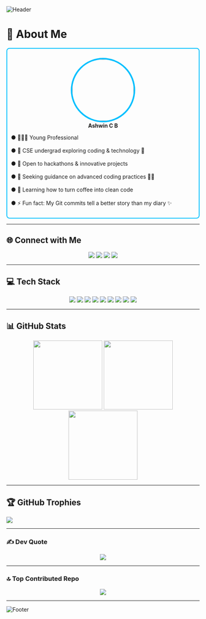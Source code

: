 
<!-- Header Banner -->
![Header](https://capsule-render.vercel.app/api?type=waving&color=00BFFF&height=200&section=header&fontColor=001F54&animation=twinkling)

# 💫 About Me
<div style="border: 2px solid #00BFFF; padding: 10px; border-radius: 8px;">

<p align="center">
  <img src="https://avatars.githubusercontent.com/ashwinbelgiofficial" width="160" style="border-radius:50%; border:4px solid #00BFFF;" /><br>
  <b>Ashwin C B</b><br>
</p>

● 🧑🏻‍💼 Young Professional <br>  
● 🔭 CSE undergrad exploring coding & technology 🤖 <br>  
● 👯 Open to hackathons & innovative projects <br>  
● 🤝 Seeking guidance on advanced coding practices 🧑‍💻 <br>  
● 🌱 Learning how to turn coffee into clean code <br>  
● ⚡ Fun fact: My Git commits tell a better story than my diary ✨  

</div>

---

## 🌐 Connect with Me
<p align="center">
  <a href="https://github.com/ashwinbelgiofficial"><img src="https://img.shields.io/badge/GitHub-100000?logo=github&logoColor=white" /></a>
  <a href="https://linkedin.com/in/ashwin-c-b-604239380"><img src="https://img.shields.io/badge/LinkedIn-%230077B5.svg?logo=linkedin&logoColor=white" /></a>
  <a href="mailto:ashwinbelgi.official@gmail.com"><img src="https://img.shields.io/badge/Email-D14836?logo=gmail&logoColor=white" /></a>
  <a href="https://discord.gg/3jqARjy3"><img src="https://img.shields.io/badge/Discord-%237289DA.svg?logo=discord&logoColor=white" /></a>
</p>

---

## 💻 Tech Stack
<p align="center">
  <img src="https://img.shields.io/badge/c++-%2300599C.svg?style=plastic&logo=c%2B%2B&logoColor=white" />
  <img src="https://img.shields.io/badge/html5-%23E34F26.svg?style=plastic&logo=html5&logoColor=white" />
  <img src="https://img.shields.io/badge/java-%23ED8B00.svg?style=plastic&logo=openjdk&logoColor=white" />
  <img src="https://img.shields.io/badge/mysql-4479A1.svg?style=plastic&logo=mysql&logoColor=white" />
  <img src="https://img.shields.io/badge/Canva-%2300C4CC.svg?style=plastic&logo=Canva&logoColor=white" />
  <img src="https://img.shields.io/badge/figma-%23F24E1E.svg?style=plastic&logo=figma&logoColor=white" />
  <img src="https://img.shields.io/badge/adobe%20photoshop-%2331A8FF.svg?style=plastic&logo=adobe%20photoshop&logoColor=white" />
  <img src="https://img.shields.io/badge/github-%23121011.svg?style=plastic&logo=github&logoColor=white" />
  <img src="https://img.shields.io/badge/epicgames-%23313131.svg?style=plastic&logo=epicgames&logoColor=white" />
</p>

---

## 📊 GitHub Stats
<p align="center">
  <img src="https://github-readme-stats.vercel.app/api?username=ashwinbelgiofficial&theme=dark&title_color=00BFFF&text_color=FFFFFF&icon_color=00BFFF&bg_color=001F54&hide_border=false&count_private=true" height="180px" />
  <img src="https://github-readme-streak-stats.herokuapp.com?user=ashwinbelgiofficial&theme=dark&ring=00BFFF&fire=00BFFF&currStreakLabel=00BFFF&background=001F54&border=0A192F" height="180px" />
  <img src="https://github-readme-stats.vercel.app/api/top-langs/?username=ashwinbelgiofficial&theme=dark&title_color=00BFFF&text_color=FFFFFF&bg_color=001F54&hide_border=false&layout=compact" height="180px" />
</p>

---

## 🏆 GitHub Trophies
<p align="center">
  
 ![](https://github-profile-trophy.vercel.app/?username=ashwinbelgiofficial&theme=algolia&no-frame=true&margin-w=15&column=5)


</p>

---

### ✍ Dev Quote
<p align="center">
  <img src="https://quotes-github-readme.vercel.app/api?type=horizontal&theme=algolia&border=true&color=00BFFF" />
</p>

---

### 🔝 Top Contributed Repo
<p align="center">
  <img src="https://github-contributor-stats.vercel.app/api?username=ashwinbelgiofficial&limit=5&theme=algolia&combine_all_yearly_contributions=true" />
</p>

---


<!-- Footer Banner -->
![Footer](https://capsule-render.vercel.app/api?type=waving&color=00BFFF&height=120&section=footer&fontColor=001F54&animation=twinkling)
